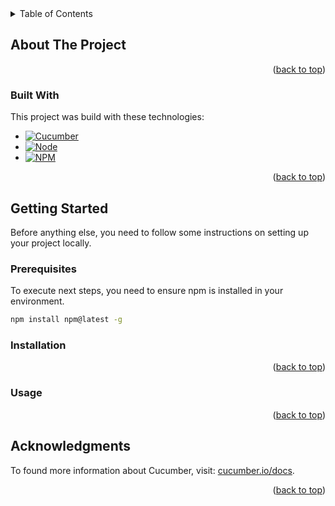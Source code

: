 <details>
  <summary>Table of Contents</summary>
  <ol>
    <li>
      <a href="#about-the-project">About The Project</a>
      <ul>
        <li><a href="#built-with">Built With</a></li>
      </ul>
    </li>
    <li>
      <a href="#getting-started">Getting Started</a>
      <ul>
        <li><a href="#prerequisites">Prerequisites</a></li>
        <li><a href="#installation">Installation</a></li>
        <li><a href="#usage">Usage</a></li>
      </ul>
    </li>
    <li><a href="#acknowledgments">Acknowledgments</a></li>
  </ol>
</details>


## About The Project

<p align="right">(<a href="#readme-top">back to top</a>)</p>


### Built With

This project was build with these technologies:

* [![Cucumber][cucumber]][cucumber-url]
* [![Node][node]][node-url]
* [![NPM][npm]][npm-url]

<p align="right">(<a href="#readme-top">back to top</a>)</p>


## Getting Started

Before anything else, you need to follow some instructions on setting up your project locally.

### Prerequisites

To execute next steps, you need to ensure npm is installed in your environment.
```bash
npm install npm@latest -g
```


### Installation

<p align="right">(<a href="#readme-top">back to top</a>)</p>


### Usage

<p align="right">(<a href="#readme-top">back to top</a>)</p>

## Acknowledgments

To found more information about Cucumber, visit: [cucumber.io/docs](https://cucumber.io/docs).

<p align="right">(<a href="#readme-top">back to top</a>)</p>



<!-- MARKDOWN LINKS & IMAGES -->
<!-- https://www.markdownguide.org/basic-syntax/#reference-style-links -->

[cucumber]: https://img.shields.io/badge/Cucumber-43B02A?style=for-the-badge&logo=cucumber&logoColor=white
[cucumber-url]: https://cucumber.io/
[node]: https://img.shields.io/badge/node.js-339933?style=for-the-badge&logo=Node.js&logoColor=white
[node-url]: https://nodejs.org/
[npm]: https://img.shields.io/badge/npm-CB3837?style=for-the-badge&logo=npm&logoColor=white
[npm-url]: https://www.npmjs.com/
